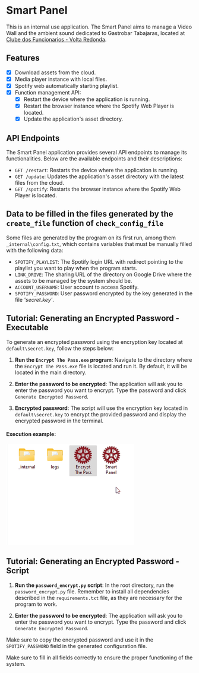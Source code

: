 # Smart Panel
This is an internal use application.
The Smart Panel aims to manage a Video Wall and the ambient sound dedicated to Gastrobar Tabajaras, located at [Clube dos Funcionarios - Volta Redonda](https://clubedosfuncionarios.com.br/).

## Features

- [x] Download assets from the cloud.
- [x] Media player instance with local files.
- [x] Spotify web automatically starting playlist.
- [x] Function management API:
    - [x] Restart the device where the application is running.
    - [x] Restart the browser instance where the Spotify Web Player is located.
    - [x] Update the application's asset directory.

## API Endpoints

The Smart Panel application provides several API endpoints to manage its functionalities. Below are the available endpoints and their descriptions:

- `GET /restart`: Restarts the device where the application is running.
- `GET /update`: Updates the application's asset directory with the latest files from the cloud.
- `GET /spotify`: Restarts the browser instance where the Spotify Web Player is located.

## Data to be filled in the files generated by the `create_file` function of `check_config_file`

Some files are generated by the program on its first run, among them `_internal\config.txt`, which contains variables that must be manually filled with the following data:
- `SPOTIFY_PLAYLIST`: The Spotify login URL with redirect pointing to the playlist you want to play when the program starts.
- `LINK_DRIVE`: The sharing URL of the directory on Google Drive where the assets to be managed by the system should be.
- `ACCOUNT_USERNAME`: User account to access Spotify.
- `SPOTIFY_PASSWORD`: User password encrypted by the key generated in the file _'secret.key'_.

## Tutorial: Generating an Encrypted Password - Executable

To generate an encrypted password using the encryption key located at `default\secret.key`, follow the steps below:

1. **Run the `Encrypt The Pass.exe` program**:
        Navigate to the directory where the `Encrypt The Pass.exe` file is located and run it. By default, it will be located in the main directory.

2. **Enter the password to be encrypted**:
        The application will ask you to enter the password you want to encrypt. Type the password and click `Generate Encrypted Password`.

3. **Encrypted password**:
        The script will use the encryption key located in `default\secret.key` to encrypt the provided password and display the encrypted password in the terminal.

#### Execution example:
![Usage example](https://github.com/Erick-Porto/assets/blob/main/utilization_example.gif)
## Tutorial: Generating an Encrypted Password - Script

1. **Run the `password_encrypt.py` script**:
        In the root directory, run the `password_encrypt.py` file. Remember to install all dependencies described in the `requirements.txt` file, as they are necessary for the program to work.

2. **Enter the password to be encrypted**:
        The application will ask you to enter the password you want to encrypt. Type the password and click `Generate Encrypted Password`.

Make sure to copy the encrypted password and use it in the `SPOTIFY_PASSWORD` field in the generated configuration file.

Make sure to fill in all fields correctly to ensure the proper functioning of the system.
